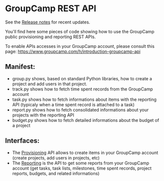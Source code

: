 # GroupCamp REST API

See the [Release notes](ChangeLog.md) for recent updates.

You'll find here some pieces of code showing how to use the
GroupCamp public provisioning and reporting REST APIs.

To enable APIs accesses in your GroupCamp account, please consult
this page: https://www.groupcamp.com/h/introduction-groupcamp-api

## Manifest:

* group.py shows, based on standard Python libraries, how to create
  a project and add users in that project.
* track.py shows how to fetch time spent records from the GroupCamp
  account
* task.py shows how to fetch informations about items with 
  the reporting API (typicaly when a time spent record is attached
  to a task)
* report.py shows how to fetch consolidated informations about your
  projects with the reporting API
* budget.py shows how to fetch detailed informations about the budget
  of a project

## Interfaces:

* The [Provisioning](doc-provisioning/README.md) API allows to create items
  in your GroupCamp account (create projects, add users in projects, etc)
* The [Reporting](doc-reporting/README.md) is the API to get some reports from
  your GroupCamp account (get tasks, task lists, milestones, time spent records,
  project reports, budgets, and related informations)


